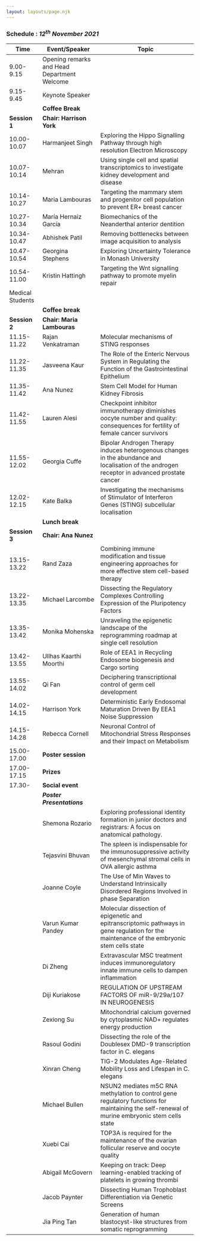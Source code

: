 ```yaml
---
layout: layouts/page.njk
---
```


### Schedule : _12<sup>th</sup> November 2021_

| Time             | Event/Speaker                               | Topic                                                                                                                                         |
| ---------------- | ------------------------------------------- | --------------------------------------------------------------------------------------------------------------------------------------------- |
| 9.00-9.15        | Opening remarks and Head Department Welcome |
| 9.15-9.45        | Keynote Speaker                             |
|                  | **Coffee Break**                            |
| **Session 1**    | **Chair: Harrison York**                    |
| 10.00-10.07      | Harmanjeet Singh                            | Exploring the Hippo Signalling Pathway through high resolution Electron Microscopy                                                            |
| 10.07-10.14      | Mehran                                      | Using single cell and spatial transcriptomics to investigate kidney development and disease                                                   |
| 10.14-10.27      | Maria Lambouras                             | Targeting the mammary stem and progenitor cell population to prevent ER+ breast cancer                                                        |
| 10.27-10.34      | María Hernaiz García                        | Biomechanics of the Neanderthal anterior dentition                                                                                            |
| 10.34-10.47      | Abhishek Patil                              | Removing bottlenecks between image acquisition to analysis                                                                                    |
| 10.47-10.54      | Georgina Stephens                           | Exploring Uncertainty Tolerance in Monash University                                                                                          |
| 10.54-11.00      | Kristin Hattingh                            | Targeting the Wnt signalling pathway to promote myelin repair                                                                                 |
| Medical Students |
|                  | **Coffee break**                            |
| **Session 2**    | **Chair: Maria Lambouras**                  |
| 11.15-11.22      | Rajan Venkatraman                           | Molecular mechanisms of STING responses                                                                                                       |
| 11.22-11.35      | Jasveena Kaur                               | The Role of the Enteric Nervous System in Regulating the Function of the Gastrointestinal Epithelium                                          |
| 11.35-11.42      | Ana Nunez                                   | Stem Cell Model for Human Kidney Fibrosis                                                                                                     |
| 11.42-11.55      | Lauren Alesi                                | Checkpoint inhibitor immunotherapy diminishes oocyte number and quality: consequences for fertility of female cancer survivors                |
| 11.55-12.02      | Georgia Cuffe                               | Bipolar Androgen Therapy induces heterogenous changes in the abundance and localisation of the androgen receptor in advanced prostate cancer  |
| 12.02-12.15      | Kate Balka                                  | Investigating the mechanisms of Stimulator of Interferon Genes (STING) subcellular localisation                                               |
|                  | **Lunch break**                             |
| **Session 3**    | **Chair: Ana Nunez**                        |
| 13.15-13.22      | Rand Zaza                                   | Combining immune modification and tissue engineering approaches for more effective stem cell-based therapy                                    |
| 13.22-13.35      | Michael Larcombe                            | Dissecting the Regulatory Complexes Controlling Expression of the Pluripotency Factors                                                        |
| 13.35-13.42      | Monika Mohenska                             | Unraveling the epigenetic landscape of the reprogramming roadmap at single cell resolution                                                    |
| 13.42-13.55      | Ullhas Kaarthi Moorthi                      | Role of EEA1 in Recycling Endosome biogenesis and Cargo sorting                                                                               |
| 13.55-14.02      | Qi Fan                                      | Deciphering transcriptional control of germ cell development                                                                                  |
| 14.02-14.15      | Harrison York                               | Deterministic Early Endosomal Maturation Driven By EEA1 Noise Suppression                                                                     |
| 14.15-14.28      | Rebecca Cornell                             | Neuronal Control of Mitochondrial Stress Responses and their Impact on Metabolism                                                             |
| 15.00-17.00      | **Poster session**                          |
| 17.00-17.15      | **Prizes**                                  |
| 17.30-           | **Social event**                            |
|                  | **_Poster Presentations_**                  |
|                  | Shemona Rozario                             | Exploring professional identity formation in junior doctors and registrars: A focus on anatomical pathology.                                  |
|                  | Tejasvini Bhuvan                            | The spleen is indispensable for the immunosuppressive activity of mesenchymal stromal cells in OVA allergic asthma                            |
|                  | Joanne Coyle                                | The Use of Min Waves to Understand Intrinsically Disordered Regions Involved in phase Separation                                              |
|                  | Varun Kumar Pandey                          | Molecular dissection of epigenetic and epitranscriptomic pathways in gene regulation for the maintenance of the embryonic stem cells state    |
|                  | Di Zheng                                    | Extravascular MSC treatment induces immunoregulatory innate immune cells to dampen inflammation                                               |
|                  | Diji Kuriakose                              | REGULATION OF UPSTREAM FACTORS OF miR-9/29a/107 IN NEUROGENESIS                                                                               |
|                  | Zexiong Su                                  | Mitochondrial calcium governed by cytoplasmic NAD+ regulates energy production                                                                |
|                  | Rasoul Godini                               | Dissecting the role of the Doublesex DMD-9 transcription factor in C. elegans                                                                 |
|                  | Xinran Cheng                                | TIG-2 Modulates Age-Related Mobility Loss and Lifespan in C. elegans                                                                          |
|                  | Michael Bullen                              | NSUN2 mediates m5C RNA methylation to control gene regulatory functions for maintaining the self-renewal of murine embryonic stem cells state |
|                  | Xuebi Cai                                   | TOP3A is required for the maintenance of the ovarian follicular reserve and oocyte quality                                                    |
|                  | Abigail McGovern                            | Keeping on track: Deep learning-enabled tracking of platelets in growing thrombi                                                              |
|                  | Jacob Paynter                               | Dissecting Human Trophoblast Differentiation via Genetic Screens                                                                              |
|                  | Jia Ping Tan                                | Generation of human blastocyst-like structures from somatic reprogramming                                                                     |
